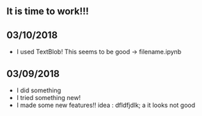 ## It is time to work!!!


## 03/10/2018
- I used TextBlob! This seems to be good -> filename.ipynb

## 03/09/2018
- I did something
- I tried something new!
- I made some new features!! idea : dfldfjdlk; a it looks not good


